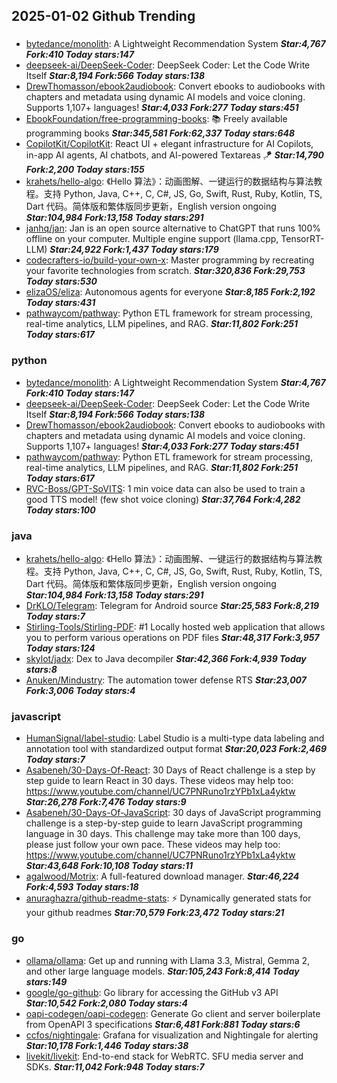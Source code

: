 ## 2025-01-02 Github Trending

### 
* [bytedance/monolith](https://github.com/bytedance/monolith): A Lightweight Recommendation System ***Star:4,767 Fork:410 Today stars:147***
* [deepseek-ai/DeepSeek-Coder](https://github.com/deepseek-ai/DeepSeek-Coder): DeepSeek Coder: Let the Code Write Itself ***Star:8,194 Fork:566 Today stars:138***
* [DrewThomasson/ebook2audiobook](https://github.com/DrewThomasson/ebook2audiobook): Convert ebooks to audiobooks with chapters and metadata using dynamic AI models and voice cloning. Supports 1,107+ languages! ***Star:4,033 Fork:277 Today stars:451***
* [EbookFoundation/free-programming-books](https://github.com/EbookFoundation/free-programming-books): 📚 Freely available programming books ***Star:345,581 Fork:62,337 Today stars:648***
* [CopilotKit/CopilotKit](https://github.com/CopilotKit/CopilotKit): React UI + elegant infrastructure for AI Copilots, in-app AI agents, AI chatbots, and AI-powered Textareas 🪁 ***Star:14,790 Fork:2,200 Today stars:155***
* [krahets/hello-algo](https://github.com/krahets/hello-algo): 《Hello 算法》：动画图解、一键运行的数据结构与算法教程。支持 Python, Java, C++, C, C#, JS, Go, Swift, Rust, Ruby, Kotlin, TS, Dart 代码。简体版和繁体版同步更新，English version ongoing ***Star:104,984 Fork:13,158 Today stars:291***
* [janhq/jan](https://github.com/janhq/jan): Jan is an open source alternative to ChatGPT that runs 100% offline on your computer. Multiple engine support (llama.cpp, TensorRT-LLM) ***Star:24,922 Fork:1,437 Today stars:179***
* [codecrafters-io/build-your-own-x](https://github.com/codecrafters-io/build-your-own-x): Master programming by recreating your favorite technologies from scratch. ***Star:320,836 Fork:29,753 Today stars:530***
* [elizaOS/eliza](https://github.com/elizaOS/eliza): Autonomous agents for everyone ***Star:8,185 Fork:2,192 Today stars:431***
* [pathwaycom/pathway](https://github.com/pathwaycom/pathway): Python ETL framework for stream processing, real-time analytics, LLM pipelines, and RAG. ***Star:11,802 Fork:251 Today stars:617***

### python
* [bytedance/monolith](https://github.com/bytedance/monolith): A Lightweight Recommendation System ***Star:4,767 Fork:410 Today stars:147***
* [deepseek-ai/DeepSeek-Coder](https://github.com/deepseek-ai/DeepSeek-Coder): DeepSeek Coder: Let the Code Write Itself ***Star:8,194 Fork:566 Today stars:138***
* [DrewThomasson/ebook2audiobook](https://github.com/DrewThomasson/ebook2audiobook): Convert ebooks to audiobooks with chapters and metadata using dynamic AI models and voice cloning. Supports 1,107+ languages! ***Star:4,033 Fork:277 Today stars:451***
* [pathwaycom/pathway](https://github.com/pathwaycom/pathway): Python ETL framework for stream processing, real-time analytics, LLM pipelines, and RAG. ***Star:11,802 Fork:251 Today stars:617***
* [RVC-Boss/GPT-SoVITS](https://github.com/RVC-Boss/GPT-SoVITS): 1 min voice data can also be used to train a good TTS model! (few shot voice cloning) ***Star:37,764 Fork:4,282 Today stars:100***

### java
* [krahets/hello-algo](https://github.com/krahets/hello-algo): 《Hello 算法》：动画图解、一键运行的数据结构与算法教程。支持 Python, Java, C++, C, C#, JS, Go, Swift, Rust, Ruby, Kotlin, TS, Dart 代码。简体版和繁体版同步更新，English version ongoing ***Star:104,984 Fork:13,158 Today stars:291***
* [DrKLO/Telegram](https://github.com/DrKLO/Telegram): Telegram for Android source ***Star:25,583 Fork:8,219 Today stars:7***
* [Stirling-Tools/Stirling-PDF](https://github.com/Stirling-Tools/Stirling-PDF): #1 Locally hosted web application that allows you to perform various operations on PDF files ***Star:48,317 Fork:3,957 Today stars:124***
* [skylot/jadx](https://github.com/skylot/jadx): Dex to Java decompiler ***Star:42,366 Fork:4,939 Today stars:8***
* [Anuken/Mindustry](https://github.com/Anuken/Mindustry): The automation tower defense RTS ***Star:23,007 Fork:3,006 Today stars:4***

### javascript
* [HumanSignal/label-studio](https://github.com/HumanSignal/label-studio): Label Studio is a multi-type data labeling and annotation tool with standardized output format ***Star:20,023 Fork:2,469 Today stars:7***
* [Asabeneh/30-Days-Of-React](https://github.com/Asabeneh/30-Days-Of-React): 30 Days of React challenge is a step by step guide to learn React in 30 days. These videos may help too: https://www.youtube.com/channel/UC7PNRuno1rzYPb1xLa4yktw ***Star:26,278 Fork:7,476 Today stars:9***
* [Asabeneh/30-Days-Of-JavaScript](https://github.com/Asabeneh/30-Days-Of-JavaScript): 30 days of JavaScript programming challenge is a step-by-step guide to learn JavaScript programming language in 30 days. This challenge may take more than 100 days, please just follow your own pace. These videos may help too: https://www.youtube.com/channel/UC7PNRuno1rzYPb1xLa4yktw ***Star:43,648 Fork:10,108 Today stars:11***
* [agalwood/Motrix](https://github.com/agalwood/Motrix): A full-featured download manager. ***Star:46,224 Fork:4,593 Today stars:18***
* [anuraghazra/github-readme-stats](https://github.com/anuraghazra/github-readme-stats): ⚡ Dynamically generated stats for your github readmes ***Star:70,579 Fork:23,472 Today stars:21***

### go
* [ollama/ollama](https://github.com/ollama/ollama): Get up and running with Llama 3.3, Mistral, Gemma 2, and other large language models. ***Star:105,243 Fork:8,414 Today stars:149***
* [google/go-github](https://github.com/google/go-github): Go library for accessing the GitHub v3 API ***Star:10,542 Fork:2,080 Today stars:4***
* [oapi-codegen/oapi-codegen](https://github.com/oapi-codegen/oapi-codegen): Generate Go client and server boilerplate from OpenAPI 3 specifications ***Star:6,481 Fork:881 Today stars:6***
* [ccfos/nightingale](https://github.com/ccfos/nightingale): Grafana for visualization and Nightingale for alerting ***Star:10,178 Fork:1,446 Today stars:38***
* [livekit/livekit](https://github.com/livekit/livekit): End-to-end stack for WebRTC. SFU media server and SDKs. ***Star:11,042 Fork:948 Today stars:7***
